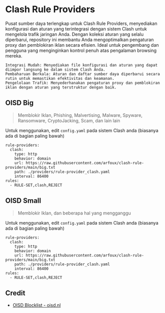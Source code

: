 # Clash Rule Providers
Pusat sumber daya terlengkap untuk Clash Rule Providers, menyediakan konfigurasi dan aturan yang terintegrasi dengan sistem Clash untuk mengelola trafik jaringan Anda. Dengan koleksi aturan yang selalu diperbarui, repository ini membantu Anda mengoptimalkan pengaturan proxy dan pemblokiran iklan secara efisien. Ideal untuk pengembang dan pengguna yang menginginkan kontrol penuh atas pengalaman browsing mereka.

    Integrasi Mudah: Menyediakan file konfigurasi dan aturan yang dapat diimpor langsung ke dalam sistem Clash Anda.
    Pembaharuan Berkala: Aturan dan daftar sumber daya diperbarui secara rutin untuk memastikan efektivitas dan keamanan.
    Pengelolaan Trafik: Menyederhanakan pengaturan proxy dan pemblokiran iklan dengan aturan yang terstruktur dengan baik.

## OISD Big
> Memblokir Iklan, Phishing, Malvertising, Malware, Spyware, Ransomware, CryptoJacking, Scam, dan lain lain

Untuk menggunakan, edit `config.yaml` pada sistem Clash anda (biasanya ada di bagian paling bawah)
```
rule-providers:
  clash:
    type: http
    behavior: domain
    url: https://raw.githubusercontent.com/arfoux/clash-rule-providers/main/big.txt
    path: ./providers/rule-provider_clash.yaml
    interval: 86400
rules:
  - RULE-SET,clash,REJECT
```

## OISD Small
> Memblokir Iklan, dan beberapa hal yang mengganggu

Untuk menggunakan, edit `config.yaml` pada sistem Clash anda (biasanya ada di bagian paling bawah)
```
rule-providers:
  clash:
    type: http
    behavior: domain
    url: https://raw.githubusercontent.com/arfoux/clash-rule-providers/main/big.txt
    path: ./providers/rule-provider_clash.yaml
    interval: 86400
rules:
  - RULE-SET,clash,REJECT
```

## Credit
- [OISD Blocklist - oisd.nl](https://oisd.nl/)

